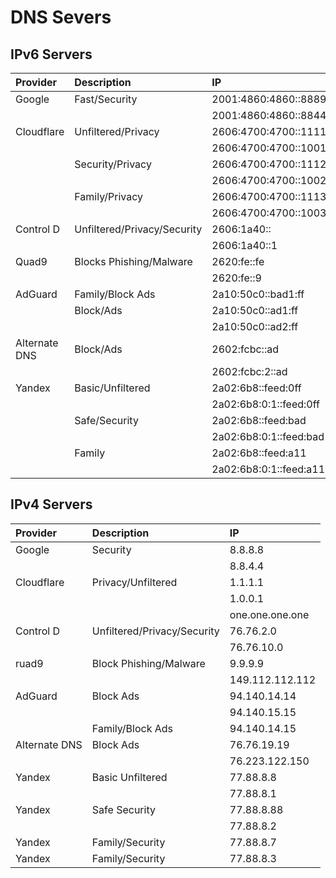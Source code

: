 # DNS Severs

## IPv6 Servers

| Provider      | Description                 | IP                     |
|:------------- |:----------------------------|:---------------------- |
| Google        | Fast/Security               | 2001:4860:4860::8889   |
|               |                             | 2001:4860:4860::8844   |
| Cloudflare    | Unfiltered/Privacy          | 2606:4700:4700::1111   |
|               |                             | 2606:4700:4700::1001   |
|               | Security/Privacy            | 2606:4700:4700::1112   |
|               |                             | 2606:4700:4700::1002   |
|               | Family/Privacy              | 2606:4700:4700::1113   |
|               |                             | 2606:4700:4700::1003   |
| Control D     | Unfiltered/Privacy/Security | 2606:1a40::            |
|               |                             | 2606:1a40::1           |
| Quad9         | Blocks Phishing/Malware     | 2620:fe::fe            |
|               |                             | 2620:fe::9             |
| AdGuard       | Family/Block Ads            | 2a10:50c0::bad1:ff     |
|               | Block/Ads                   | 2a10:50c0::ad1:ff      |
|               |                             | 2a10:50c0::ad2:ff      |
| Alternate DNS | Block/Ads                   | 2602:fcbc::ad          |
|               |                             | 2602:fcbc:2::ad        |
| Yandex        | Basic/Unfiltered            | 2a02:6b8::feed:0ff     |
|               |                             | 2a02:6b8:0:1::feed:0ff |
|               | Safe/Security               | 2a02:6b8::feed:bad     |
|               |                             | 2a02:6b8:0:1::feed:bad |
|               | Family                      | 2a02:6b8::feed:a11     |
|               |                             | 2a02:6b8:0:1::feed:a11 |

## IPv4 Servers

| Provider      | Description                 | IP              |
|:------------- |:--------------------------- |:--------------- |
| Google        | Security                    | 8.8.8.8         |
|               |                             | 8.8.4.4         |
| Cloudflare    | Privacy/Unfiltered          | 1.1.1.1         |
|               |                             | 1.0.0.1         |
|               |                             | one.one.one.one |
| Control D     | Unfiltered/Privacy/Security | 76.76.2.0       |
|               |                             | 76.76.10.0      |
| ruad9         | Block Phishing/Malware      | 9.9.9.9         |
|               |                             | 149.112.112.112 |
| AdGuard       | Block Ads                   | 94.140.14.14    |
|               |                             | 94.140.15.15    |
|               | Family/Block Ads            | 94.140.14.15    |
| Alternate DNS | Block Ads                   | 76.76.19.19     |
|               |                             | 76.223.122.150  |
| Yandex        | Basic Unfiltered            | 77.88.8.8       |
|               |                             | 77.88.8.1       |
| Yandex        | Safe Security               | 77.88.8.88      |
|               |                             | 77.88.8.2       |
| Yandex        | Family/Security             | 77.88.8.7       |
| Yandex        | Family/Security             | 77.88.8.3       |
